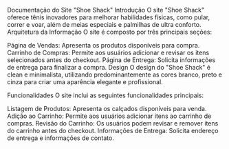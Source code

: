 Documentação do Site "Shoe Shack"
Introdução
O site "Shoe Shack" oferece tênis inovadores para melhorar habilidades físicas, como pular, correr e voar, além de meias especiais e palmilhas de ultra conforto.
Arquitetura da Informação
O site é composto por três principais seções:

Página de Vendas: Apresenta os produtos disponíveis para compra.
Carrinho de Compras: Permite aos usuários adicionar e revisar os itens selecionados antes do checkout.
Página de Entrega: Solicita informações de entrega para finalizar a compra.
Design
O design do "Shoe Shack" é clean e minimalista, utilizando predominantemente as cores branco, preto e cinza para criar uma aparência elegante e profissional.

Funcionalidades
O site inclui as seguintes funcionalidades principais:

Listagem de Produtos: Apresenta os calçados disponíveis para venda.
Adição ao Carrinho: Permite aos usuários adicionar itens ao carrinho de compras.
Revisão do Carrinho: Os usuários podem revisar e remover itens do carrinho antes do checkout.
Informações de Entrega: Solicita endereço de entrega e informações de contato.
